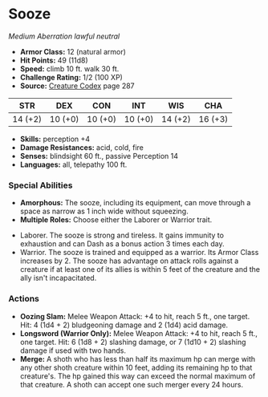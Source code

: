 # Sooze

*Medium* *Aberration* *lawful neutral*

- **Armor Class:** 12 (natural armor)
- **Hit Points:** 49 (11d8)
- **Speed:** climb 10 ft. walk 30 ft.
- **Challenge Rating:** 1/2 (100 XP)
- **Source:** [Creature Codex](https://koboldpress.com/kpstore/product/creature-codex-for-5th-edition-dnd) page 287

| STR | DEX | CON | INT | WIS | CHA |
| --- | --- | --- | --- | --- | --- |
| 14 (+2) | 10 (+0) | 10 (+0) | 10 (+0) | 14 (+2) | 16 (+3) |

- **Skills:** perception +4
- **Damage Resistances:** acid, cold, fire
- **Senses:** blindsight 60 ft., passive Perception 14
- **Languages:** all, telepathy 100 ft.
### Special Abilities
- **Amorphous:** The sooze, including its equipment, can move through a space as narrow as 1 inch wide without squeezing.
- **Multiple Roles:** Choose either the Laborer or Warrior trait. 
* Laborer. The sooze is strong and tireless. It gains immunity to exhaustion and can Dash as a bonus action 3 times each day. 
* Warrior. The sooze is trained and equipped as a warrior. Its Armor Class increases by 2. The sooze has advantage on attack rolls against a creature if at least one of its allies is within 5 feet of the creature and the ally isn't incapacitated.
### Actions
- **Oozing Slam:** Melee Weapon Attack: +4 to hit, reach 5 ft., one target. Hit: 4 (1d4 + 2) bludgeoning damage and 2 (1d4) acid damage.
- **Longsword (Warrior Only):** Melee Weapon Attack: +4 to hit, reach 5 ft., one target. Hit: 6 (1d8 + 2) slashing damage, or 7 (1d10 + 2) slashing damage if used with two hands.
- **Merge:** A shoth who has less than half its maximum hp can merge with any other shoth creature within 10 feet, adding its remaining hp to that creature's. The hp gained this way can exceed the normal maximum of that creature. A shoth can accept one such merger every 24 hours.


